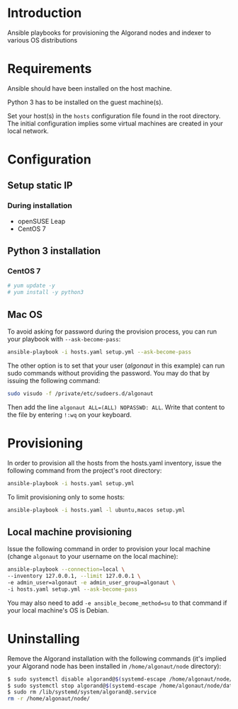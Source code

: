 # Introduction

Ansible playbooks for provisioning the Algorand nodes and indexer to various OS distributions


# Requirements

Ansible should have been installed on the host machine.

Python 3 has to be installed on the guest machine(s).


Set your host(s) in the `hosts` configuration file found in the root directory. The initial configuration implies some virtual machines are created in your local network.

# Configuration

## Setup static IP

### During installation

- openSUSE Leap
- CentOS 7

## Python 3 installation

### CentOS 7

```bash
# yum update -y
# yum install -y python3
```


## Mac OS

To avoid asking for password during the provision process, you can run your playbook with `--ask-become-pass`:

```bash
ansible-playbook -i hosts.yaml setup.yml --ask-become-pass
```

The other option is to set that your user (*algonaut* in this example) can run sudo commands without providing the password. You may do that by issuing the following command:

```bash
sudo visudo -f /private/etc/sudoers.d/algonaut
```

Then add the line `algonaut ALL=(ALL) NOPASSWD: ALL`. Write that content to the file by entering `!:wq` on your keyboard.


# Provisioning


In order to provision all the hosts from the hosts.yaml inventory, issue the following command from the project's root directory:

```bash
ansible-playbook -i hosts.yaml setup.yml
```

To limit provisioning only to some hosts:

```bash
ansible-playbook -i hosts.yaml -l ubuntu,macos setup.yml
```

## Local machine provisioning

Issue the following command in order to provision your local machine (change `algonaut` to your username on the local machine):

```bash
ansible-playbook --connection=local \
--inventory 127.0.0.1, --limit 127.0.0.1 \
-e admin_user=algonaut -e admin_user_group=algonaut \
-i hosts.yaml setup.yml --ask-become-pass
```

You may also need to add `-e ansible_become_method=su` to that command if your local machine's OS is Debian.


# Uninstalling

Remove the Algorand installation with the following commands
(it's implied your Algorand node has been installed in `/home/algonaut/node` directory):

```bash
$ sudo systemctl disable algorand@$(systemd-escape /home/algonaut/node/data)
$ sudo systemctl stop algorand@$(systemd-escape /home/algonaut/node/data)
$ sudo rm /lib/systemd/system/algorand@.service
rm -r /home/algonaut/node/
```
